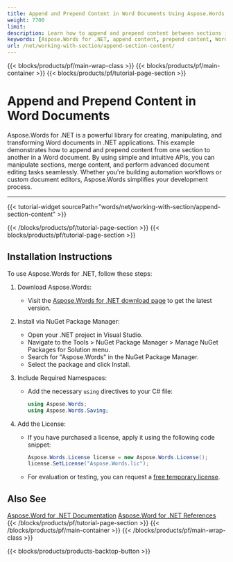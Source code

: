 ```yaml
---
title: Append and Prepend Content in Word Documents Using Aspose.Words
weight: 7700
limit: 
description: Learn how to append and prepend content between sections in Word documents using Aspose.Words for .NET. Step-by-step guide with clear code examples.
keywords: [Aspose.Words for .NET, append content, prepend content, Word document sections, manipulate sections, .NET Word library]
url: /net/working-with-section/append-section-content/
---
```

{{< blocks/products/pf/main-wrap-class >}}
{{< blocks/products/pf/main-container >}}
{{< blocks/products/pf/tutorial-page-section >}}

# Append and Prepend Content in Word Documents

Aspose.Words for .NET is a powerful library for creating, manipulating, and transforming Word documents in .NET applications. This example demonstrates how to append and prepend content from one section to another in a Word document. By using simple and intuitive APIs, you can manipulate sections, merge content, and perform advanced document editing tasks seamlessly. Whether you're building automation workflows or custom document editors, Aspose.Words simplifies your development process.  

---
{{< tutorial-widget sourcePath="words/net/working-with-section/append-section-content" >}}

{{< /blocks/products/pf/tutorial-page-section >}}
{{< blocks/products/pf/tutorial-page-section >}}
## Installation Instructions  

To use Aspose.Words for .NET, follow these steps:  

1. Download Aspose.Words:  
   - Visit the [Aspose.Words for .NET download page](https://releases.aspose.com/words/net/) to get the latest version.  

2. Install via NuGet Package Manager:  
   - Open your .NET project in Visual Studio.  
   - Navigate to the Tools > NuGet Package Manager > Manage NuGet Packages for Solution menu.  
   - Search for "Aspose.Words" in the NuGet Package Manager.  
   - Select the package and click Install.  

3. Include Required Namespaces:  
   - Add the necessary `using` directives to your C# file:  
     ```csharp  
     using Aspose.Words;  
     using Aspose.Words.Saving;  
     ```  

4. Add the License:  
   - If you have purchased a license, apply it using the following code snippet:  
     ```csharp  
     Aspose.Words.License license = new Aspose.Words.License();  
     license.SetLicense("Aspose.Words.lic");  
     ```  
   - For evaluation or testing, you can request a [free temporary license](https://purchase.aspose.com/temporary-license/).  


## Also See
[Aspose.Word for .NET Documentation](https://docs.aspose.com/words/net/)
[Aspose.Word for .NET References](https://reference.aspose.com/words/net/)
{{< /blocks/products/pf/tutorial-page-section >}}
{{< /blocks/products/pf/main-container >}}
{{< /blocks/products/pf/main-wrap-class >}}

{{< blocks/products/products-backtop-button >}}
